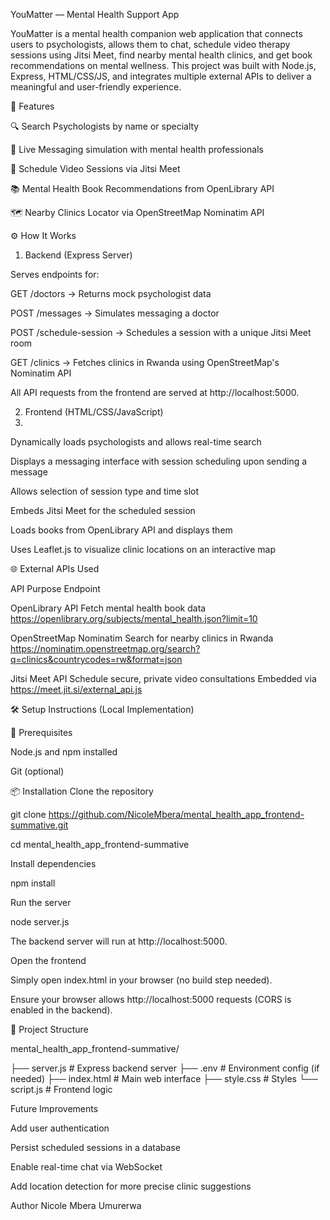 YouMatter — Mental Health Support App

YouMatter is a mental health companion web application that connects users to psychologists, allows them to chat, schedule video therapy sessions using Jitsi Meet, find nearby mental health clinics, and get book recommendations on mental wellness. This project was built with Node.js, Express, HTML/CSS/JS, and integrates multiple external APIs to deliver a meaningful and user-friendly experience.

🚀 Features

🔍 Search Psychologists by name or specialty

💬 Live Messaging simulation with mental health professionals

📅 Schedule Video Sessions via Jitsi Meet

📚 Mental Health Book Recommendations from OpenLibrary API

🗺️ Nearby Clinics Locator via OpenStreetMap Nominatim API

⚙️ How It Works
1. Backend (Express Server)
   
Serves endpoints for:

GET /doctors → Returns mock psychologist data

POST /messages → Simulates messaging a doctor

POST /schedule-session → Schedules a session with a unique Jitsi Meet room

GET /clinics → Fetches clinics in Rwanda using OpenStreetMap's Nominatim API

All API requests from the frontend are served at http://localhost:5000.

2. Frontend (HTML/CSS/JavaScript)
3. 
Dynamically loads psychologists and allows real-time search

Displays a messaging interface with session scheduling upon sending a message

Allows selection of session type and time slot

Embeds Jitsi Meet for the scheduled session

Loads books from OpenLibrary API and displays them

Uses Leaflet.js to visualize clinic locations on an interactive map

🌐 External APIs Used

API	Purpose	Endpoint

OpenLibrary API	Fetch mental health book data	https://openlibrary.org/subjects/mental_health.json?limit=10

OpenStreetMap Nominatim	Search for nearby clinics in Rwanda	https://nominatim.openstreetmap.org/search?q=clinics&countrycodes=rw&format=json

Jitsi Meet API	Schedule secure, private video consultations	Embedded via https://meet.jit.si/external_api.js

🛠️ Setup Instructions (Local Implementation)

🔧 Prerequisites

Node.js and npm installed

Git (optional)

📦 Installation
Clone the repository

git clone https://github.com/NicoleMbera/mental_health_app_frontend-summative.git

cd  mental_health_app_frontend-summative

Install dependencies

npm install

Run the server

node server.js

The backend server will run at http://localhost:5000.

Open the frontend

Simply open index.html in your browser (no build step needed).

Ensure your browser allows http://localhost:5000 requests (CORS is enabled in the backend).

📂 Project Structure

mental_health_app_frontend-summative/

├── server.js           # Express backend server
├── .env                # Environment config (if needed)
├── index.html          # Main web interface
├── style.css           # Styles
└── script.js           # Frontend logic

Future Improvements

Add user authentication

Persist scheduled sessions in a database

Enable real-time chat via WebSocket

Add location detection for more precise clinic suggestions


Author
Nicole Mbera Umurerwa

